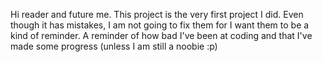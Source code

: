 Hi reader and future me.
This project is the very first project I did.
Even though it has mistakes, I am not going to fix them for I want them to be a kind of reminder.
A reminder of how bad I've been at coding and that I've made some progress (unless I am still a noobie :p)
